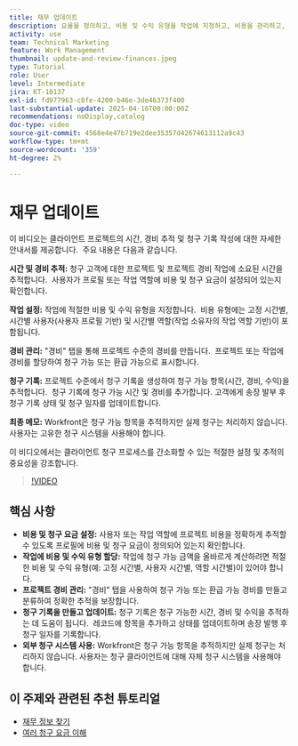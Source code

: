 ```yaml
---
title: 재무 업데이트
description: 요율을 정의하고, 비용 및 수익 유형을 작업에 지정하고, 비용을 관리하고, 청구 기록을 생성하여 비용 추적 및 청구를 간소화합니다. Workfront은 실제 결제를 수행하지 않습니다.
activity: use
team: Technical Marketing
feature: Work Management
thumbnail: update-and-review-finances.jpeg
type: Tutorial
role: User
level: Intermediate
jira: KT-10137
exl-id: fd977963-c8fe-4200-b46e-3de46373f400
last-substantial-update: 2025-04-16T00:00:00Z
recommendations: noDisplay,catalog
doc-type: video
source-git-commit: 4568e4e47b719e2dee35357d42674613112a9c43
workflow-type: tm+mt
source-wordcount: '359'
ht-degree: 2%

---
```



# 재무 업데이트

이 비디오는 클라이언트 프로젝트의 시간, 경비 추적 및 청구 기록 작성에 대한 자세한 안내서를 제공합니다. &#x200B; 주요 내용은 다음과 같습니다.

**시간 및 경비 추적:**
청구 고객에 대한 프로젝트 및 프로젝트 경비 작업에 소요된 시간을 추적합니다. &#x200B;
사용자가 프로필 또는 작업 역할에 비용 및 청구 요금이 설정되어 있는지 확인합니다. &#x200B;

**작업 설정:**
작업에 적절한 비용 및 수익 유형을 지정합니다. &#x200B;
비용 유형에는 고정 시간별, 시간별 사용자(사용자 프로필 기반) 및 시간별 역할(작업 소유자의 작업 역할 기반)이 포함됩니다.

**경비 관리:**
&quot;경비&quot; 탭을 통해 프로젝트 수준의 경비를 만듭니다. &#x200B;
프로젝트 또는 작업에 경비를 할당하여 청구 가능 또는 환급 가능으로 표시합니다. &#x200B;

**청구 기록:**
프로젝트 수준에서 청구 기록을 생성하여 청구 가능 항목(시간, 경비, 수익)을 추적합니다. &#x200B;
청구 기록에 청구 가능 시간 및 경비를 추가합니다.
고객에게 송장 발부 후 청구 기록 상태 및 청구 일자를 업데이트합니다. &#x200B;

**최종 메모:**
Workfront은 청구 가능 항목을 추적하지만 실제 청구는 처리하지 않습니다. 사용자는 고유한 청구 시스템을 사용해야 합니다. &#x200B;

이 비디오에서는 클라이언트 청구 프로세스를 간소화할 수 있는 적절한 설정 및 추적의 중요성을 강조합니다. &#x200B;

>[!VIDEO](https://video.tv.adobe.com/v/3457648/?quality=12&learn=on&enablevpops)

## 핵심 사항


* **비용 및 청구 요금 설정:** 사용자 또는 작업 역할에 프로젝트 비용을 정확하게 추적할 수 있도록 프로필에 비용 및 청구 요금이 정의되어 있는지 확인합니다. &#x200B;
* **작업에 비용 및 수익 유형 할당:** 작업에 청구 가능 금액을 올바르게 계산하려면 적절한 비용 및 수익 유형(예: 고정 시간별, 사용자 시간별, 역할 시간별)이 있어야 합니다. &#x200B;
* **프로젝트 경비 관리:** &quot;경비&quot; 탭을 사용하여 청구 가능 또는 환급 가능 경비를 만들고 분류하여 정확한 추적을 보장합니다. &#x200B;
* **청구 기록을 만들고 업데이트:** 청구 기록은 청구 가능한 시간, 경비 및 수익을 추적하는 데 도움이 됩니다. &#x200B; 레코드에 항목을 추가하고 상태를 업데이트하며 송장 발행 후 청구 일자를 기록합니다. &#x200B;
* **외부 청구 시스템 사용:** Workfront은 청구 가능 항목을 추적하지만 실제 청구는 처리하지 않습니다. 사용자는 청구 클라이언트에 대해 자체 청구 시스템을 사용해야 합니다. &#x200B;


## 이 주제와 관련된 추천 튜토리얼

* [재무 정보 찾기](/help/manage-work/project-finances/find-financial-information.md)
* [여러 청구 요금 이해](/help/manage-work/project-finances/multiple-billing-rates.md)
  <!--* [Update finances](/help/manage-work/project-finances/update-and-review-finances.md)-->

